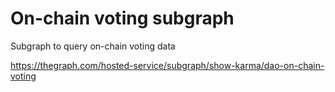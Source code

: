# On-chain voting subgraph
Subgraph to query on-chain voting data

https://thegraph.com/hosted-service/subgraph/show-karma/dao-on-chain-voting
